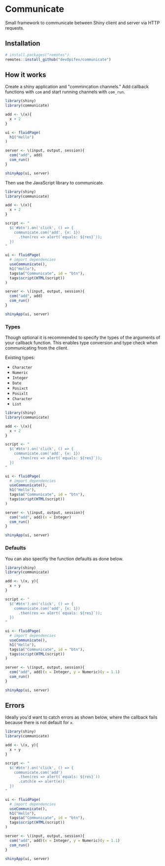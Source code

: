 # Communicate

Small framework to communicate between Shiny client and server via HTTP requests.

## Installation

```r
# install.packages("remotes")
remotes::install_github("devOpifex/communicate")
```

## How it works

Create a shiny application and "commincation channels."
Add callback functions with `com` and start running
channels with `com_run`.

```r
library(shiny)
library(communicate)

add <- \(x){
  x + 2
}

ui <- fluidPage(
  h1("Hello")
)

server <- \(input, output, session){
  com("add", add)
  com_run()
}

shinyApp(ui, server)
```

Then use the JavaScript library to communicate.

```r
library(shiny)
library(communicate)

add <- \(x){
  x + 2
}

script <- "
  $('#btn').on('click', () => {
    communicate.com('add', {x: 1})
      .then(res => alert(`equals: ${res}`));
  })
"

ui <- fluidPage(
  # import dependencies
  useCommunicate(),
  h1("Hello"),
  tags$a("Communicate", id = "btn"),
  tags$script(HTML(script))
)

server <- \(input, output, session){
  com("add", add)
  com_run()
}

shinyApp(ui, server)
```

### Types

Though optional it is recommended to specify the types of the arguments
of your callback function. This enables type conversion and type check when communicating from the 
client.

Existing types:

- `Character`
- `Numeric`
- `Integer`
- `Date`
- `Posixct`
- `Posixlt`
- `Character`
- `List`

```r
library(shiny)
library(communicate)

add <- \(x){
  x + 2
}

script <- "
  $('#btn').on('click', () => {
    communicate.com('add', {x: 1})
      .then(res => alert(`equals: ${res}`));
  })
"

ui <- fluidPage(
  # import dependencies
  useCommunicate(),
  h1("Hello"),
  tags$a("Communicate", id = "btn"),
  tags$script(HTML(script))
)

server <- \(input, output, session){
  com("add", add)(x = Integer)
  com_run()
}

shinyApp(ui, server)
```

### Defaults

You can also specifiy the function defaults as done below.

```r
library(shiny)
library(communicate)

add <- \(x, y){
  x + y
}

script <- "
  $('#btn').on('click', () => {
    communicate.com('add', {x: 1})
      .then(res => alert(`equals: ${res}`));
  })
"

ui <- fluidPage(
  # import dependencies
  useCommunicate(),
  h1("Hello"),
  tags$a("Communicate", id = "btn"),
  tags$script(HTML(script))
)

server <- \(input, output, session){
  com("add", add)(x = Integer, y = Numeric)(y = 1.1)
  com_run()
}

shinyApp(ui, server)
```

## Errors

Ideally you'd want to catch errors as shown below,
where the callback fails because there is not default for `x`.

```r
library(shiny)
library(communicate)

add <- \(x, y){
  x + y
}

script <- "
  $('#btn').on('click', () => {
    communicate.com('add')
      .then(res => alert(`equals: ${res}`))
      .catch(e => alert(e))
  })
"

ui <- fluidPage(
  # import dependencies
  useCommunicate(),
  h1("Hello"),
  tags$a("Communicate", id = "btn"),
  tags$script(HTML(script))
)

server <- \(input, output, session){
  com("add", add)(x = Integer, y = Numeric)(y = 1.1)
  com_run()
}

shinyApp(ui, server)
```
